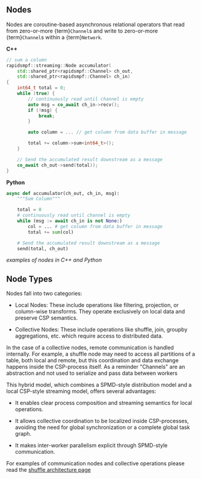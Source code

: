## Nodes

Nodes are coroutine-based asynchronous relational operators that read from
zero-or-more {term}`Channel`s and write to zero-or-more {term}`Channel`s within a {term}`Network`.

**C++**

```c++
// sum a column
rapidsmpf::streaming::Node accumulator(
    std::shared_ptr<rapidsmpf::Channel> ch_out,
    std::shared_ptr<rapidsmpf::Channel> ch_in)
{
    int64_t total = 0;
    while (true) {
        // continuously read until channel is empty
        auto msg = co_await ch_in->recv();
        if (!msg) {
            break;
        }

        auto column = ... // get column from data buffer in message

        total += column->sum<int64_t>();
    }

    // Send the accumulated result downstream as a message
    co_await ch_out->send(total));
}
```

**Python**

```python
async def accumulator(ch_out, ch_in, msg):
    """Sum Column"""

    total = 0
    # continuously read until channel is empty
    while (msg := await ch_in is not None:)
        col = ... # get column from data buffer in message
        total += sum(col)

    # Send the accumulated result downstream as a message
    send(total, ch_out)
```

*examples of nodes in C++ and Python*

## Node Types

Nodes fall into two categories:
- Local Nodes: These include operations like filtering, projection, or column-wise transforms. They operate exclusively on local data and preserve CSP semantics.

- Collective Nodes: These include operations like shuffle, join, groupby aggregations, etc. which require access to distributed data.

In the case of a collective nodes, remote communication is handled internally. For example, a shuffle node may need to access all partitions of a table, both local and remote, but this coordination and data exchange happens inside the CSP-process itself.  As a reminder "Channels" are an abstraction and not used to serialize and pass data between workers

This hybrid model, which combines a SPMD-style distribution model and a local CSP-style streaming model, offers several advantages:

- It enables clear process composition and streaming semantics for local operations.

- It allows collective coordination to be localized inside CSP-processes, avoiding the need for global synchronization or a complete global task graph.

- It makes inter-worker parallelism explicit through SPMD-style communication.

For examples of communication nodes and collective operations please read the [shuffle architecture page](./shuffle-architecture.md)
